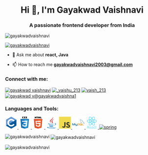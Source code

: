 <h1 align="center">Hi 👋, I'm Gayakwad Vaishnavi</h1>
<h3 align="center">A passionate frontend developer from India</h3>

<p align="left"> <img src="https://komarev.com/ghpvc/?username=gayakwadvaishnavi&label=Profile%20views&color=0e75b6&style=flat" alt="gayakwadvaishnavi" /> </p>

<p align="left"> <a href="https://github.com/ryo-ma/github-profile-trophy"><img src="https://github-profile-trophy.vercel.app/?username=gayakwadvaishnavi" alt="gayakwadvaishnavi" /></a> </p>

- 💬 Ask me about **react, Java**

- 📫 How to reach me **gayakwadvaishnavi2003@gmail.com**

<h3 align="left">Connect with me:</h3>
<p align="left">
<a href="https://linkedin.com/in/gayakwad vaishnavi" target="blank"><img align="center" src="https://raw.githubusercontent.com/rahuldkjain/github-profile-readme-generator/master/src/images/icons/Social/linked-in-alt.svg" alt="gayakwad vaishnavi" height="30" width="40" /></a>
<a href="https://instagram.com/_vaishu_213" target="blank"><img align="center" src="https://raw.githubusercontent.com/rahuldkjain/github-profile-readme-generator/master/src/images/icons/Social/instagram.svg" alt="_vaishu_213" height="30" width="40" /></a>
<a href="https://www.codechef.com/users/vaish_213" target="blank"><img align="center" src="https://cdn.jsdelivr.net/npm/simple-icons@3.1.0/icons/codechef.svg" alt="vaish_213" height="30" width="40" /></a>
<a href="https://www.hackerrank.com/gayakwad v@gayakwadvaishna1" target="blank"><img align="center" src="https://raw.githubusercontent.com/rahuldkjain/github-profile-readme-generator/master/src/images/icons/Social/hackerrank.svg" alt="gayakwad v@gayakwadvaishna1" height="30" width="40" /></a>
</p>

<h3 align="left">Languages and Tools:</h3>
<p align="left"> <a href="https://www.cprogramming.com/" target="_blank" rel="noreferrer"> <img src="https://raw.githubusercontent.com/devicons/devicon/master/icons/c/c-original.svg" alt="c" width="40" height="40"/> </a> <a href="https://www.w3schools.com/css/" target="_blank" rel="noreferrer"> <img src="https://raw.githubusercontent.com/devicons/devicon/master/icons/css3/css3-original-wordmark.svg" alt="css3" width="40" height="40"/> </a> <a href="https://www.w3.org/html/" target="_blank" rel="noreferrer"> <img src="https://raw.githubusercontent.com/devicons/devicon/master/icons/html5/html5-original-wordmark.svg" alt="html5" width="40" height="40"/> </a> <a href="https://www.java.com" target="_blank" rel="noreferrer"> <img src="https://raw.githubusercontent.com/devicons/devicon/master/icons/java/java-original.svg" alt="java" width="40" height="40"/> </a> <a href="https://developer.mozilla.org/en-US/docs/Web/JavaScript" target="_blank" rel="noreferrer"> <img src="https://raw.githubusercontent.com/devicons/devicon/master/icons/javascript/javascript-original.svg" alt="javascript" width="40" height="40"/> </a> <a href="https://www.mysql.com/" target="_blank" rel="noreferrer"> <img src="https://raw.githubusercontent.com/devicons/devicon/master/icons/mysql/mysql-original-wordmark.svg" alt="mysql" width="40" height="40"/> </a> <a href="https://reactjs.org/" target="_blank" rel="noreferrer"> <img src="https://raw.githubusercontent.com/devicons/devicon/master/icons/react/react-original-wordmark.svg" alt="react" width="40" height="40"/> </a> <a href="https://spring.io/" target="_blank" rel="noreferrer"> <img src="https://www.vectorlogo.zone/logos/springio/springio-icon.svg" alt="spring" width="40" height="40"/> </a> </p>

<p><img align="left" src="https://github-readme-stats.vercel.app/api/top-langs?username=gayakwadvaishnavi&show_icons=true&locale=en&layout=compact" alt="gayakwadvaishnavi" /></p>

<p>&nbsp;<img align="center" src="https://github-readme-stats.vercel.app/api?username=gayakwadvaishnavi&show_icons=true&locale=en" alt="gayakwadvaishnavi" /></p>

<p><img align="center" src="https://github-readme-streak-stats.herokuapp.com/?user=gayakwadvaishnavi&" alt="gayakwadvaishnavi" /></p>
